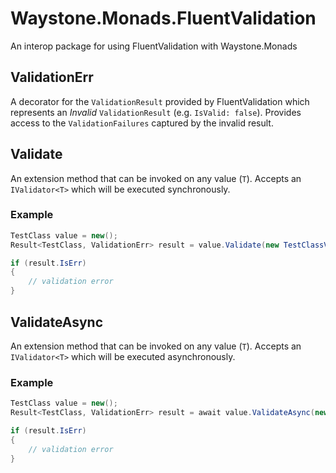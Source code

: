 ﻿# Waystone.Monads.FluentValidation

An interop package for using FluentValidation with Waystone.Monads

## ValidationErr

A decorator for the `ValidationResult` provided by FluentValidation which
represents an _Invalid_ `ValidationResult` (e.g. `IsValid: false`). Provides
access to the `ValidationFailures` captured by the invalid result.

## Validate

An extension method that can be invoked on any value (`T`). Accepts an
`IValidator<T>` which will be executed synchronously.

### Example

```csharp
TestClass value = new();
Result<TestClass, ValidationErr> result = value.Validate(new TestClassValidator());

if (result.IsErr)
{
    // validation error
}
```

## ValidateAsync

An extension method that can be invoked on any value (`T`). Accepts an
`IValidator<T>` which will be executed asynchronously.

### Example

```csharp
TestClass value = new();
Result<TestClass, ValidationErr> result = await value.ValidateAsync(new TestClassValidator(), CancellationToken.None);

if (result.IsErr)
{
    // validation error
}
```
